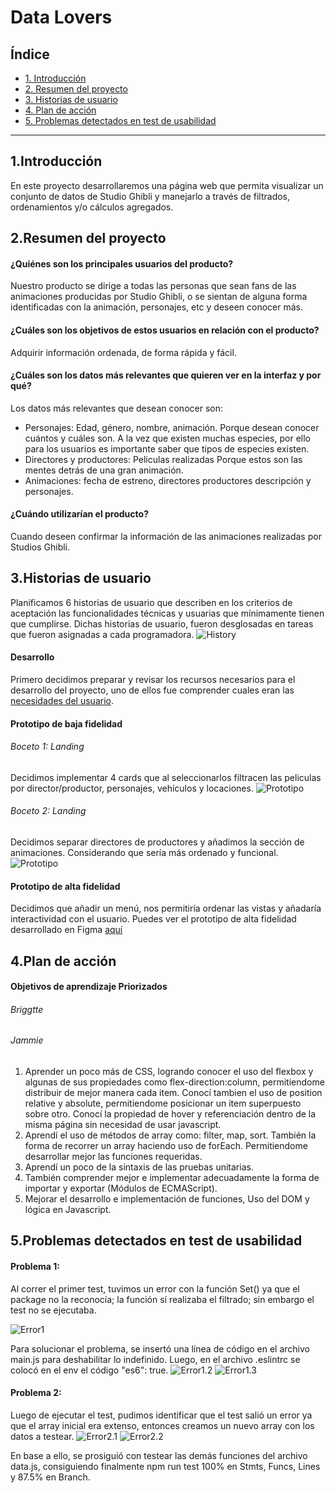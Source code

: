 # Data Lovers

## Índice

* [1. Introducción](#1-Introducción)
* [2. Resumen del proyecto](#2-resumen-del-proyecto)
* [3. Historias de usuario](#3-Historias-de-usuario)
* [4. Plan de acción](#4-Plan-de-acción)
* [5. Problemas detectados en test de usabilidad](#5-Problemas-detectados-en-test-de-usabilidad)
***
## 1.Introducción
En este proyecto desarrollaremos una página web que permita visualizar un conjunto de datos de Studio Ghibli y manejarlo a través de filtrados, ordenamientos y/o cálculos agregados.
## 2.Resumen del proyecto
#### ¿Quiénes son los principales usuarios del producto?
Nuestro producto se dirige a todas las personas que sean fans de las animaciones producidas por Studio Ghibli, o se sientan de alguna forma identificadas con la animación, personajes, etc y deseen conocer más.
#### ¿Cuáles son los objetivos de estos usuarios en relación con el producto?
Adquirir información ordenada, de forma rápida y fácil.
#### ¿Cuáles son los datos más relevantes que quieren ver en la interfaz y por qué?
Los datos más relevantes que desean conocer son:
* Personajes: Edad, género, nombre, animación.
    Porque desean conocer cuántos y cuáles son.
    A la vez que existen muchas especies, por ello para los usuarios es importante saber que tipos de especies existen.
* Directores y productores: Peliculas realizadas
    Porque estos son las mentes detrás de una gran animación.
* Animaciones: fecha de estreno, directores productores descripción y personajes.

#### ¿Cuándo utilizarían el producto?
Cuando deseen confirmar la información de las animaciones realizadas por Studios Ghibli.
## 3.Historias de usuario
Planificamos 6 historias de usuario que describen en los criterios de aceptación las funcionalidades técnicas y usuarias que mínimamente tienen que cumplirse. Dichas historias de usuario, fueron desglosadas en tareas que fueron asignadas a cada programadora.
![History](HU.png)
#### Desarrollo
Primero decidimos preparar y revisar los recursos necesarios para el desarrollo del proyecto, uno de ellos fue comprender cuales eran las [necesidades del usuario](https://github.com/Laboratoria/LIM017-data-lovers/blob/main/src/data/ghibli/README.md).
#### Prototipo de baja fidelidad
###### Boceto 1: Landing
Decidimos implementar 4 cards que al seleccionarlos filtracen las peliculas por director/productor, personajes, vehículos y locaciones.
![Prototipo](Prototipo1.jpeg)

###### Boceto 2: Landing
Decidimos separar directores de productores y añadimos la sección de animaciones. Considerando que sería más ordenado y funcional.
![Prototipo](Prototipo2.jpeg)
#### Prototipo de alta fidelidad
Decidimos que añadir un menú, nos permitiría ordenar las vistas y añadaría interactividad con el usuario.
Puedes ver el prototipo de alta fidelidad desarrollado en Figma [aquí](https://www.figma.com/proto/Jg16yUfSaE4coBU1KYgqbn/Data-Lovers?node-id=0%3A1)
## 4.Plan de acción
#### Objetivos de aprendizaje Priorizados
###### Briggtte
###### Jammie
1. Aprender un poco más de CSS, logrando conocer el uso del flexbox y algunas de sus propiedades como flex-direction:column, permitiendome distribuir de mejor manera cada item. Conocí tambien el uso de position relative y absolute, permitiendome posicionar un item superpuesto sobre otro. Conocí la propiedad de hover y referenciación dentro de la misma página sin necesidad de usar javascript.
2. Aprendí el uso de métodos de array como: filter, map, sort. También la forma de recorrer un array haciendo uso de forEach. Permitiendome desarrollar mejor las funciones requeridas.
3. Aprendí un poco de la sintaxis de las pruebas unitarias.
4. También comprender mejor e implementar adecuadamente la forma de importar y exportar (Módulos de ECMAScript).
5. Mejorar el desarrollo e implementación de funciones, Uso del DOM y lógica en Javascript.
## 5.Problemas detectados en test de usabilidad
#### Problema 1:
Al correr el primer test, tuvimos un error con la función Set() ya que el package no la reconocía; la función sí realizaba el filtrado; sin embargo el test no se ejecutaba.

![Error1](Error1_1.jpeg)

Para solucionar el problema, se insertó una línea de código en el archivo main.js para deshabilitar lo indefinido. Luego, en el archivo .eslintrc se colocó en el env el código "es6": true.
![Error1.2](Error1_2.jpeg)
![Error1.3](Error1_3.jpeg)
#### Problema 2:
Luego de ejecutar el test, pudimos identificar que el test salió un error ya que el array inicial era extenso, entonces creamos un nuevo array con los datos a testear.
![Error2.1](Error2_1.jpeg)
![Error2.2](Error2_2.jpeg)

En base a ello, se prosiguió con testear las demás funciones del archivo data.js, consiguiendo finalmente npm run test
100% en Stmts, Funcs, Lines y 87.5% en Branch.